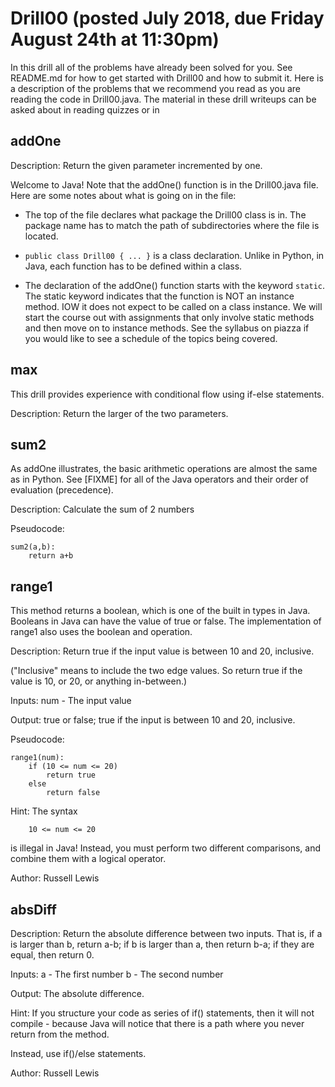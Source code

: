 # Drill00 (posted July 2018, due Friday August 24th at 11:30pm)

In this drill all of the problems have already been solved for you.  See
README.md for how to get started with Drill00 and how to submit it.
Here is a description of the problems that we recommend you read as you
are reading the code in Drill00.java.  The material in these drill
writeups can be asked about in reading quizzes or in 

## addOne

Description:
Return the given parameter incremented by one.

Welcome to Java!  Note that the addOne() function is in the Drill00.java file.
Here are some notes about what is going on in the file:
 * The top of the file declares what package the Drill00 class is in.
   The package name has to match the path of subdirectories where the file is located.
 
 * `public class Drill00 { ... }` is a class declaration.  Unlike in Python,
   in Java, each function has to be defined within a class.
   
 * The declaration of the addOne() function starts with the keyword `static`.
   The static keyword indicates that the function is NOT an instance method.  IOW
   it does not expect to be called on a class instance.  We will start the course out
   with assignments that only involve static methods and then move on to instance methods.
   See the syllabus on piazza if you would like to see a schedule of the topics being covered.


## max

This drill provides experience with conditional flow using if-else statements.

Description:
Return the larger of the two parameters.


## sum2

As addOne illustrates, the basic arithmetic operations are almost the
same as in Python.  See [FIXME] for all of the Java operators and
their order of evaluation (precedence).

Description: 
Calculate the sum of 2 numbers

Pseudocode:
```
sum2(a,b):
    return a+b
```

## range1

This method returns a boolean, which is one of the built in types in Java.
Booleans in Java can have the value of true or false.  The implementation
of range1 also uses the boolean and operation.

Description: 
Return true if the input value is between 10 and 20, inclusive.

("Inclusive" means to include the two edge values. So return true if the
 value is 10, or 20, or anything in-between.)

Inputs: 
num - The input value

Output: 
true or false; true if the input is between 10 and 20, inclusive.

Pseudocode:
```
range1(num):
    if (10 <= num <= 20)
        return true
    else
        return false
```

Hint: 
The syntax 
```
    10 <= num <= 20
```
is illegal in Java! Instead, you must perform two different comparisons, 
and combine them with a logical operator.

Author: Russell Lewis


## absDiff

Description: 
Return the absolute difference between two inputs. That is, if a is larger 
than b, return a-b; if b is larger than a, then return b-a; if they are equal, 
then return 0.

Inputs: 
a - The first number 
b - The second number

Output: 
The absolute difference.

Hint: 
If you structure your code as series of if() statements, then it will not compile - 
because Java will notice that there is a path where you never return from the method.

Instead, use if()/else statements.

Author: Russell Lewis

